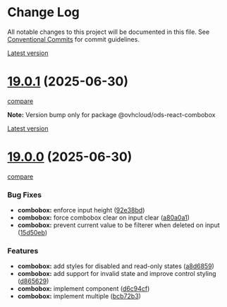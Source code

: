 # Change Log

All notable changes to this project will be documented in this file.
See [Conventional Commits](https://conventionalcommits.org) for commit guidelines.

[Latest version](https://ovh.github.io/design-system/latest/?path=/docs/design-system-changelog--page)


# [19.0.1](https://ovh.github.io/design-system/v19.0.1/?path=/docs/design-system-changelog--page) (2025-06-30)
[compare](https://github.com/ovh/design-system/compare/v19.0.0...v19.0.1)

**Note:** Version bump only for package @ovhcloud/ods-react-combobox







[Latest version](https://ovh.github.io/design-system/latest/?path=/docs/design-system-changelog--page)


# [19.0.0](https://ovh.github.io/design-system/v19.0.0/?path=/docs/design-system-changelog--page) (2025-06-30)
[compare](https://github.com/ovh/design-system/compare/v18.6.3...v19.0.0)

### Bug Fixes

* **combobox:** enforce input height ([92e38bd](https://github.com/ovh/design-system/commit/92e38bdb8887b8801d04bc23637c1a45c327b28c))
* **combobox:** force combobox clear on input clear ([a80a0a1](https://github.com/ovh/design-system/commit/a80a0a1fe1ad8351bbbe07882ccc186138b91eea))
* **combobox:** prevent current value to be filterer when deleted on input ([15d50eb](https://github.com/ovh/design-system/commit/15d50eb2d2c2366e22b3a9b8099519de41cda0fe))


### Features

* **combobox:** add styles for disabled and read-only states ([a8d6859](https://github.com/ovh/design-system/commit/a8d6859f1fb4a89963cf3d3bbabd773337cc4a2b))
* **combobox:** add support for invalid state and improve control styling ([d865629](https://github.com/ovh/design-system/commit/d8656292b11e6738f127fa9f484e6d16eaf04e0d))
* **combobox:** implement component ([d6c94cf](https://github.com/ovh/design-system/commit/d6c94cfb8456e158f8f37d5df0d9abde57ec2d06))
* **combobox:** implement multiple ([bcb72b3](https://github.com/ovh/design-system/commit/bcb72b360532b7cefa7253aab4d80cac266e4240))
